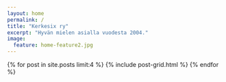 ```yaml
---
layout: home
permalink: /
title: "Kerkesix ry"
excerpt: "Hyvän mielen asialla vuodesta 2004."
image:
  feature: home-feature2.jpg
---
```


<div class="tiles">
{% for post in site.posts limit:4 %}
	{% include post-grid.html %}
{% endfor %}
</div><!-- /.tiles -->
